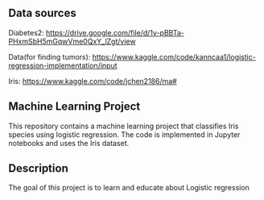 ## Data sources

Diabetes2:
https://drive.google.com/file/d/1v-pBBTa-PHxmSbH5mGqwVme0QxY_lZgt/view

Data(for finding tumors):
https://www.kaggle.com/code/kanncaa1/logistic-regression-implementation/input

Iris:
https://www.kaggle.com/code/jchen2186/ma# 

## Machine Learning Project

This repository contains a machine learning project that classifies Iris species using logistic regression. The code is implemented in Jupyter notebooks and uses the Iris dataset.

## Description

The goal of this project is to learn and educate about Logistic regression